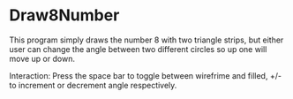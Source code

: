 # Draw8Number

This program simply draws the number 8 with two triangle strips, but either user can  change the angle between two different circles so up one will move up or down.


Interaction: Press the space bar to toggle between wirefrime and filled, +/- to increment or decrement angle respectively.
